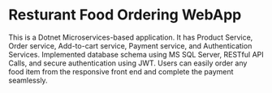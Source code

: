 # Resturant Food Ordering WebApp
This is a Dotnet Microservices-based application. It has Product Service, Order service, Add-to-cart service, Payment service, and Authentication Services.
Implemented database schema using MS SQL Server, RESTful API Calls, and secure authentication using JWT.
Users can easily order any food item from the responsive front end and complete the payment seamlessly.
